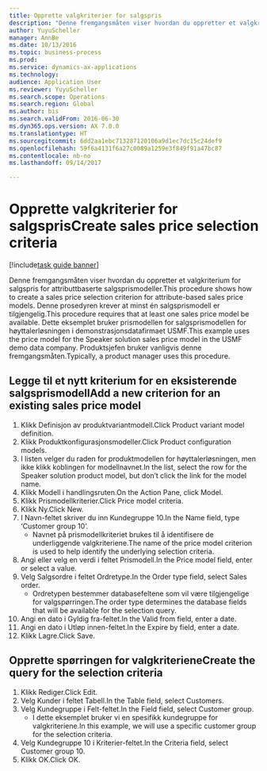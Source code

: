 ```yaml
--- 
title: Opprette valgkriterier for salgspris
description: "Denne fremgangsmåten viser hvordan du oppretter et valgkriterium for salgspris for attributtbaserte salgsprismodeller."
author: YuyuScheller
manager: AnnBe
ms.date: 10/13/2016
ms.topic: business-process
ms.prod: 
ms.service: dynamics-ax-applications
ms.technology: 
audience: Application User
ms.reviewer: YuyuScheller
ms.search.scope: Operations
ms.search.region: Global
ms.author: bis
ms.search.validFrom: 2016-06-30
ms.dyn365.ops.version: AX 7.0.0
ms.translationtype: HT
ms.sourcegitcommit: 6dd2aa1ebc713287120106a9d1ec7dc15c24def9
ms.openlocfilehash: 59f6a4131f6a27c0089a1259e3f849f91a47bc87
ms.contentlocale: nb-no
ms.lasthandoff: 09/14/2017

---
```

# <a name="create-sales-price-selection-criteria"></a><span data-ttu-id="3ec35-103">Opprette valgkriterier for salgspris</span><span class="sxs-lookup"><span data-stu-id="3ec35-103">Create sales price selection criteria</span></span>

[!include[task guide banner](../../includes/task-guide-banner.md)]

<span data-ttu-id="3ec35-104">Denne fremgangsmåten viser hvordan du oppretter et valgkriterium for salgspris for attributtbaserte salgsprismodeller.</span><span class="sxs-lookup"><span data-stu-id="3ec35-104">This procedure shows how to create a sales price selection criterion for attribute-based sales price models.</span></span> <span data-ttu-id="3ec35-105">Denne prosedyren krever at minst én salgsprismodell er tilgjengelig.</span><span class="sxs-lookup"><span data-stu-id="3ec35-105">This procedure requires that at least one sales price model be available.</span></span> <span data-ttu-id="3ec35-106">Dette eksemplet bruker prismodellen for salgsprismodellen for høyttalerløsningen i demonstrasjonsdatafirmaet USMF.</span><span class="sxs-lookup"><span data-stu-id="3ec35-106">This example uses the price model for the Speaker solution sales price model in the USMF demo data company.</span></span> <span data-ttu-id="3ec35-107">Produktsjefen bruker vanligvis denne fremgangsmåten.</span><span class="sxs-lookup"><span data-stu-id="3ec35-107">Typically, a product manager uses this procedure.</span></span>


## <a name="add-a-new-criterion-for-an-existing-sales-price-model"></a><span data-ttu-id="3ec35-108">Legge til et nytt kriterium for en eksisterende salgsprismodell</span><span class="sxs-lookup"><span data-stu-id="3ec35-108">Add a new criterion for an existing sales price model</span></span>
1. <span data-ttu-id="3ec35-109">Klikk Definisjon av produktvariantmodell.</span><span class="sxs-lookup"><span data-stu-id="3ec35-109">Click Product variant model definition.</span></span>
2. <span data-ttu-id="3ec35-110">Klikk Produktkonfigurasjonsmodeller.</span><span class="sxs-lookup"><span data-stu-id="3ec35-110">Click Product configuration models.</span></span>
3. <span data-ttu-id="3ec35-111">I listen velger du raden for produktmodellen for høyttalerløsningen, men ikke klikk koblingen for modellnavnet.</span><span class="sxs-lookup"><span data-stu-id="3ec35-111">In the list, select the row for the Speaker solution product model, but don’t click the link for the model name.</span></span>
4. <span data-ttu-id="3ec35-112">Klikk Modell i handlingsruten.</span><span class="sxs-lookup"><span data-stu-id="3ec35-112">On the Action Pane, click Model.</span></span>
5. <span data-ttu-id="3ec35-113">Klikk Prismodellkriterier.</span><span class="sxs-lookup"><span data-stu-id="3ec35-113">Click Price model criteria.</span></span>
6. <span data-ttu-id="3ec35-114">Klikk Ny.</span><span class="sxs-lookup"><span data-stu-id="3ec35-114">Click New.</span></span>
7. <span data-ttu-id="3ec35-115">I Navn-feltet skriver du inn Kundegruppe 10.</span><span class="sxs-lookup"><span data-stu-id="3ec35-115">In the Name field, type ‘Customer group 10’.</span></span>
    * <span data-ttu-id="3ec35-116">Navnet på prismodellkriteriet brukes til å identifisere de underliggende valgkriteriene.</span><span class="sxs-lookup"><span data-stu-id="3ec35-116">The name of the price model criterion is used to help identify the underlying selection criteria.</span></span>  
8. <span data-ttu-id="3ec35-117">Angi eller velg en verdi i feltet Prismodell.</span><span class="sxs-lookup"><span data-stu-id="3ec35-117">In the Price model field, enter or select a value.</span></span>
9. <span data-ttu-id="3ec35-118">Velg Salgsordre i feltet Ordretype.</span><span class="sxs-lookup"><span data-stu-id="3ec35-118">In the Order type field, select Sales order.</span></span>
    * <span data-ttu-id="3ec35-119">Ordretypen bestemmer databasefeltene som vil være tilgjengelige for valgspørringen.</span><span class="sxs-lookup"><span data-stu-id="3ec35-119">The order type determines the database fields that will be available for the selection query.</span></span>  
10. <span data-ttu-id="3ec35-120">Angi en dato i Gyldig fra-feltet.</span><span class="sxs-lookup"><span data-stu-id="3ec35-120">In the Valid from field, enter a date.</span></span>
11. <span data-ttu-id="3ec35-121">Angi en dato i Utløp innen-feltet.</span><span class="sxs-lookup"><span data-stu-id="3ec35-121">In the Expire by field, enter a date.</span></span>
12. <span data-ttu-id="3ec35-122">Klikk Lagre.</span><span class="sxs-lookup"><span data-stu-id="3ec35-122">Click Save.</span></span>

## <a name="create-the-query-for-the-selection-criteria"></a><span data-ttu-id="3ec35-123">Opprette spørringen for valgkriteriene</span><span class="sxs-lookup"><span data-stu-id="3ec35-123">Create the query for the selection criteria</span></span>
1. <span data-ttu-id="3ec35-124">Klikk Rediger.</span><span class="sxs-lookup"><span data-stu-id="3ec35-124">Click Edit.</span></span>
2. <span data-ttu-id="3ec35-125">Velg Kunder i feltet Tabell.</span><span class="sxs-lookup"><span data-stu-id="3ec35-125">In the Table field, select Customers.</span></span> 
3. <span data-ttu-id="3ec35-126">Velg Kundegruppe i Felt-feltet.</span><span class="sxs-lookup"><span data-stu-id="3ec35-126">In the Field field, select Customer group.</span></span>
    * <span data-ttu-id="3ec35-127">I dette eksemplet bruker vi en spesifikk kundegruppe for valgkriteriene.</span><span class="sxs-lookup"><span data-stu-id="3ec35-127">In this example, we will use a specific customer group for the selection criteria.</span></span>  
4. <span data-ttu-id="3ec35-128">Velg Kundegruppe 10 i Kriterier-feltet.</span><span class="sxs-lookup"><span data-stu-id="3ec35-128">In the Criteria field, select Customer group 10.</span></span> 
5. <span data-ttu-id="3ec35-129">Klikk OK.</span><span class="sxs-lookup"><span data-stu-id="3ec35-129">Click OK.</span></span>


